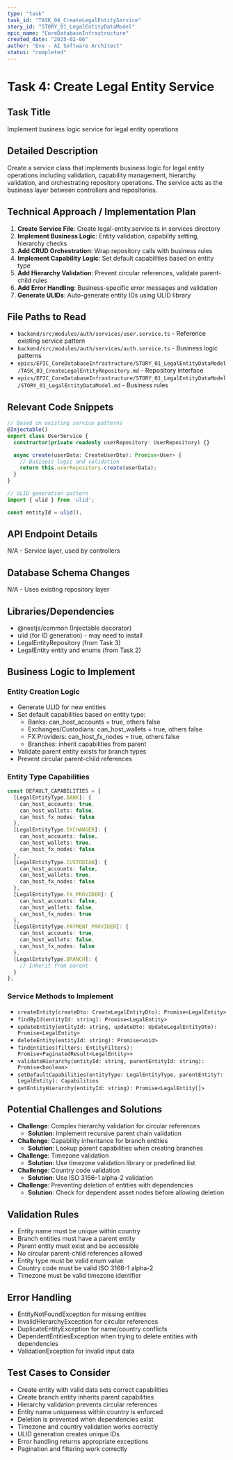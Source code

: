 ```yaml
---
type: "task"
task_id: "TASK_04_CreateLegalEntityService"
story_id: "STORY_01_LegalEntityDataModel"
epic_name: "CoreDatabaseInfrastructure"
created_date: "2025-02-06"
author: "Eve - AI Software Architect"
status: "completed"
---
```


# Task 4: Create Legal Entity Service

## Task Title
Implement business logic service for legal entity operations

## Detailed Description
Create a service class that implements business logic for legal entity operations including validation, capability management, hierarchy validation, and orchestrating repository operations. The service acts as the business layer between controllers and repositories.

## Technical Approach / Implementation Plan

1. **Create Service File**: Create legal-entity.service.ts in services directory
2. **Implement Business Logic**: Entity validation, capability setting, hierarchy checks
3. **Add CRUD Orchestration**: Wrap repository calls with business rules
4. **Implement Capability Logic**: Set default capabilities based on entity type
5. **Add Hierarchy Validation**: Prevent circular references, validate parent-child rules
6. **Add Error Handling**: Business-specific error messages and validation
7. **Generate ULIDs**: Auto-generate entity IDs using ULID library

## File Paths to Read
- `backend/src/modules/auth/services/user.service.ts` - Reference existing service pattern
- `backend/src/modules/auth/services/auth.service.ts` - Business logic patterns
- `epics/EPIC_CoreDatabaseInfrastructure/STORY_01_LegalEntityDataModel/TASK_03_CreateLegalEntityRepository.md` - Repository interface
- `epics/EPIC_CoreDatabaseInfrastructure/STORY_01_LegalEntityDataModel/STORY_01_LegalEntityDataModel.md` - Business rules

## Relevant Code Snippets
```typescript
// Based on existing service patterns
@Injectable()
export class UserService {
  constructor(private readonly userRepository: UserRepository) {}

  async create(userData: CreateUserDto): Promise<User> {
    // Business logic and validation
    return this.userRepository.create(userData);
  }
}

// ULID generation pattern
import { ulid } from 'ulid';

const entityId = ulid();
```

## API Endpoint Details
N/A - Service layer, used by controllers

## Database Schema Changes
N/A - Uses existing repository layer

## Libraries/Dependencies
- @nestjs/common (Injectable decorator)
- ulid (for ID generation) - may need to install
- LegalEntityRepository (from Task 3)
- LegalEntity entity and enums (from Task 2)

## Business Logic to Implement

### Entity Creation Logic
- Generate ULID for new entities
- Set default capabilities based on entity type:
  - Banks: can_host_accounts = true, others false
  - Exchanges/Custodians: can_host_wallets = true, others false  
  - FX Providers: can_host_fx_nodes = true, others false
  - Branches: inherit capabilities from parent
- Validate parent entity exists for branch types
- Prevent circular parent-child references

### Entity Type Capabilities
```typescript
const DEFAULT_CAPABILITIES = {
  [LegalEntityType.BANK]: {
    can_host_accounts: true,
    can_host_wallets: false,
    can_host_fx_nodes: false
  },
  [LegalEntityType.EXCHANGER]: {
    can_host_accounts: false,
    can_host_wallets: true,
    can_host_fx_nodes: false
  },
  [LegalEntityType.CUSTODIAN]: {
    can_host_accounts: false,
    can_host_wallets: true,
    can_host_fx_nodes: false
  },
  [LegalEntityType.FX_PROVIDER]: {
    can_host_accounts: false,
    can_host_wallets: false,
    can_host_fx_nodes: true
  },
  [LegalEntityType.PAYMENT_PROVIDER]: {
    can_host_accounts: true,
    can_host_wallets: false,
    can_host_fx_nodes: false
  },
  [LegalEntityType.BRANCH]: {
    // Inherit from parent
  }
};
```

### Service Methods to Implement
- `createEntity(createDto: CreateLegalEntityDto): Promise<LegalEntity>`
- `findById(entityId: string): Promise<LegalEntity>`
- `updateEntity(entityId: string, updateDto: UpdateLegalEntityDto): Promise<LegalEntity>`
- `deleteEntity(entityId: string): Promise<void>`
- `findEntities(filters: EntityFilters): Promise<PaginatedResult<LegalEntity>>`
- `validateHierarchy(entityId: string, parentEntityId: string): Promise<boolean>`
- `setDefaultCapabilities(entityType: LegalEntityType, parentEntity?: LegalEntity): Capabilities`
- `getEntityHierarchy(entityId: string): Promise<LegalEntity[]>`

## Potential Challenges and Solutions
- **Challenge**: Complex hierarchy validation for circular references
  - **Solution**: Implement recursive parent chain validation
- **Challenge**: Capability inheritance for branch entities
  - **Solution**: Lookup parent capabilities when creating branches
- **Challenge**: Timezone validation
  - **Solution**: Use timezone validation library or predefined list
- **Challenge**: Country code validation
  - **Solution**: Use ISO 3166-1 alpha-2 validation
- **Challenge**: Preventing deletion of entities with dependencies
  - **Solution**: Check for dependent asset nodes before allowing deletion

## Validation Rules
- Entity name must be unique within country
- Branch entities must have a parent entity
- Parent entity must exist and be accessible
- No circular parent-child references allowed
- Entity type must be valid enum value
- Country code must be valid ISO 3166-1 alpha-2
- Timezone must be valid timezone identifier

## Error Handling
- EntityNotFoundException for missing entities
- InvalidHierarchyException for circular references
- DuplicateEntityException for name/country conflicts
- DependentEntitiesException when trying to delete entities with dependencies
- ValidationException for invalid input data

## Test Cases to Consider
- Create entity with valid data sets correct capabilities
- Create branch entity inherits parent capabilities
- Hierarchy validation prevents circular references
- Entity name uniqueness within country is enforced
- Deletion is prevented when dependencies exist
- Timezone and country validation works correctly
- ULID generation creates unique IDs
- Error handling returns appropriate exceptions
- Pagination and filtering work correctly
